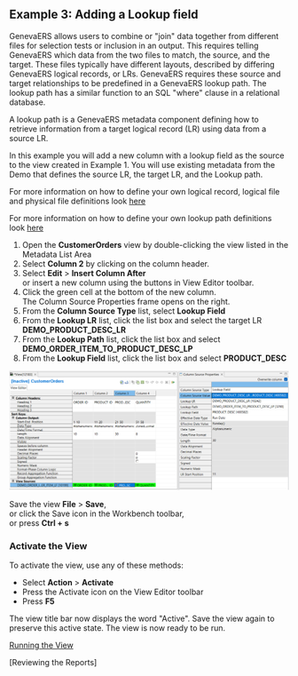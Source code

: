 ## Example 3: Adding a Lookup field 

GenevaERS allows users to combine or "join" data together from different files for selection tests or inclusion in an output. This requires telling GenevaERS which data from the two files to match, the source, and the target. These files typically have different layouts, described by differing GenevaERS logical records, or LRs. GenevaERS requires these source and target relationships to be predefined in a GenevaERS lookup path. The lookup path has a similar function to an SQL "where" clause in a relational database.

A lookup path is a GenevaERS metadata component defining how to retrieve information from a target logical record (LR) using data from a source LR.

In this example you will add a new column with a lookup field as the source to the view created in Example 1. You will use existing metadata from the Demo that defines the source LR, the target LR, and the Lookup path. 

For more information on how to define your own logical record, logical file and physical file definitions look [here](../../Advanced%20Features/MetaData/SpecifyLRLFPFs.md)

For more information on how to define your own lookup path definitions look [here](../../Advanced%20Features/MetaData/SpecifyLookupPath.md)

1. Open the **CustomerOrders** view by double-clicking the view listed in the Metadata List Area
2. Select **Column 2** by clicking on the column header.
3. Select **Edit** > **Insert Column After**  
or insert a new column using the buttons in View Editor toolbar.
1. Click the green cell at the bottom of the new column.  
The Column Source Properties frame opens on the right.  
1.  From the **Column Source Type** list, select **Lookup Field**
2.  From the **Lookup LR** list, click the list box and select the target LR **DEMO_PRODUCT_DESC_LR**
3.  From the **Lookup Path** list, click the list box and select **DEMO_ORDER_ITEM_TO_PRODUCT_DESC_LP**
4.  From the **Lookup Field** list, click the list box and select **PRODUCT_DESC**

![Filter Editor](../../images/AddLookupColumn.png)


Save the view **File** > **Save**,  
   or click the Save icon in the Workbench toolbar,  
   or press **Ctrl + s**

### Activate the View 

To activate the view, use any of these methods: 
- Select  **Action** > **Activate** 
- Press the Activate icon on the View Editor toolbar 
- Press **F5**

The view title bar now displays the word "Active". Save the view again to preserve this active state. The view is now ready to be run.

[Running the View](../RunView/RunView.md)

[Reviewing the Reports]
